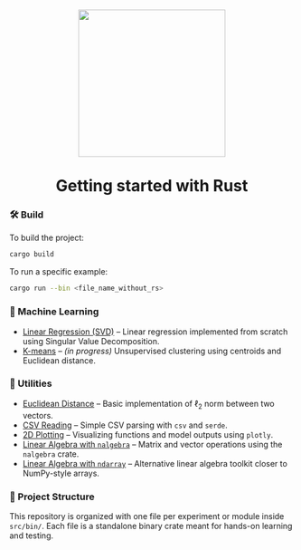 <h1 align="center">
  <img src="https://github.com/user-attachments/assets/b002326b-11ce-4cfc-baab-ba70d28dbd69" width="260">
<br>
</br>
  Getting started with Rust
</h1>


### 🛠️ Build

To build the project:

```bash
cargo build
```

To run a specific example:

```bash
cargo run --bin <file_name_without_rs>
```



### 🤖 Machine Learning

- [Linear Regression (SVD)](src/bin/linear_regression_svd.rs) – Linear regression implemented from scratch using Singular Value Decomposition.
- [K-means](src/bin/kmeans.rs) – *(in progress)* Unsupervised clustering using centroids and Euclidean distance.



### 🧰 Utilities

- [Euclidean Distance](src/bin/euclidean_distance.rs) – Basic implementation of $\ell_2$ norm between two vectors.
- [CSV Reading](src/bin/handle_csv.rs) – Simple CSV parsing with `csv` and `serde`.
- [2D Plotting](src/bin/plot_2D_functions.rs) – Visualizing functions and model outputs using `plotly`.
- [Linear Algebra with `nalgebra`](src/bin/matrices_vectors_nalgebra.rs) – Matrix and vector operations using the `nalgebra` crate.
- [Linear Algebra with `ndarray`](src/bin/matrices_vectors_ndarray.rs) – Alternative linear algebra toolkit closer to NumPy-style arrays.



### 📁 Project Structure

This repository is organized with one file per experiment or module inside `src/bin/`. Each file is a standalone binary crate meant for hands-on learning and testing.
